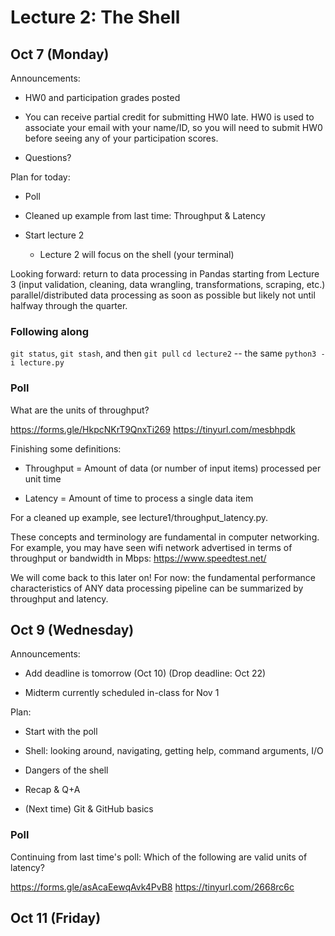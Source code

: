 # Lecture 2: The Shell

## Oct 7 (Monday)

Announcements:

- HW0 and participation grades posted

- You can receive partial credit for submitting HW0 late.
  HW0 is used to associate your email with your name/ID, so you
  will need to submit HW0 before seeing any of your participation scores.

- Questions?

Plan for today:

- Poll

- Cleaned up example from last time: Throughput & Latency

- Start lecture 2

  + Lecture 2 will focus on the shell (your terminal)

Looking forward:
return to data processing in Pandas starting from Lecture 3
(input validation, cleaning, data wrangling, transformations, scraping, etc.)
parallel/distributed data processing as soon as possible but likely
not until halfway through the quarter.

### Following along

`git status`, `git stash`, and then `git pull`
`cd lecture2` -- the same `python3 -i lecture.py`

### Poll

What are the units of throughput?

https://forms.gle/HkpcNKrT9QnxTi269
https://tinyurl.com/mesbhpdk

Finishing some definitions:

- Throughput = Amount of data (or number of input items)
  processed per unit time

- Latency = Amount of time to process a single data item

For a cleaned up example, see lecture1/throughput_latency.py.

These concepts and terminology are fundamental in computer networking.
For example, you may have seen wifi network advertised in terms of
throughput or bandwidth in Mbps:
https://www.speedtest.net/

We will come back to this later on!
For now: the fundamental performance characteristics of ANY data processing
pipeline can be summarized by throughput and latency.

## Oct 9 (Wednesday)

Announcements:

- Add deadline is tomorrow (Oct 10) (Drop deadline: Oct 22)

- Midterm currently scheduled in-class for Nov 1

Plan:

- Start with the poll

- Shell: looking around, navigating, getting help, command arguments, I/O

- Dangers of the shell

- Recap & Q+A

- (Next time) Git & GitHub basics

### Poll

Continuing from last time's poll:
Which of the following are valid units of latency?

https://forms.gle/asAcaEewqAvk4PvB8
https://tinyurl.com/2668rc6c

## Oct 11 (Friday)
